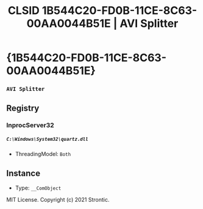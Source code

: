 ﻿---
title: "CLSID 1B544C20-FD0B-11CE-8C63-00AA0044B51E | AVI Splitter"
excerpt: What is COM-Object CLSID 1B544C20-FD0B-11CE-8C63-00AA0044B51E?
---

# {1B544C20-FD0B-11CE-8C63-00AA0044B51E}

### `AVI Splitter`

## Registry


### InprocServer32

##### `C:\Windows\System32\quartz.dll`
* ThreadingModel: `Both`

## Instance

* Type: `__ComObject`

MIT License. Copyright (c) 2021 Strontic.


